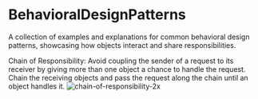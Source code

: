 # BehavioralDesignPatterns
A collection of examples and explanations for common behavioral design patterns, showcasing how objects interact and share responsibilities.

Chain of Responsibility: 
  Avoid coupling the sender of a request to its receiver by giving more than one
object a chance to handle the request. Chain the receiving objects and pass the
request along the chain until an object handles it.
![chain-of-responsibility-2x](https://github.com/user-attachments/assets/786ace9c-0d97-4306-b9c5-dc259dcfa824)

